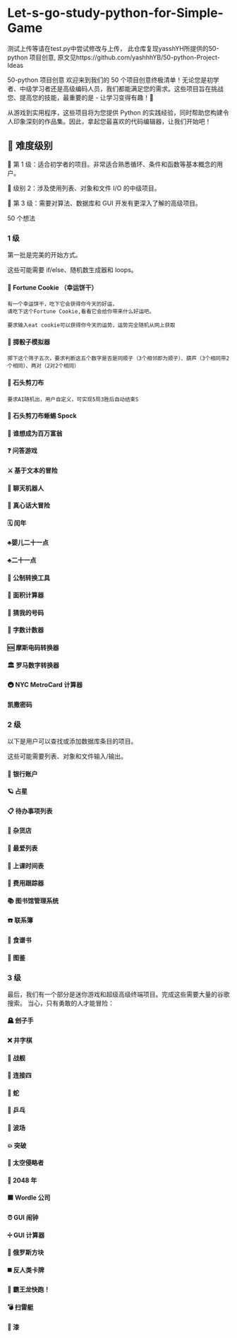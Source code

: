 # Let-s-go-study-python-for-Simple-Game

测试上传等请在test.py中尝试修改与上传，
此仓库复现yasshYH所提供的50-python 项目创意,
原文见https://github.com/yashhhYB/50-python-Project-Ideas

50-python 项目创意
欢迎来到我们的 50 个项目创意终极清单！无论您是初学者、中级学习者还是高级编码人员，我们都能满足您的需求。这些项目旨在挑战您、提高您的技能，最重要的是 - 让学习变得有趣！🎉

从游戏到实用程序，这些项目将为您提供 Python 的实践经验，同时帮助您构建令人印象深刻的作品集。因此，拿起您最喜欢的代码编辑器，让我们开始吧！

## 📌 难度级别

🔹 第 1 级：适合初学者的项目。非常适合熟悉循环、条件和函数等基本概念的用户。

🔹 级别 2：涉及使用列表、对象和文件 I/O 的中级项目。

🔹 第 3 级：需要对算法、数据库和 GUI 开发有更深入了解的高级项目。

50 个想法

### 1 级
第一批是完美的开始方式。

这些可能需要 if/else、随机数生成器和 loops。

#### 🥠 Fortune Cookie （幸运饼干）

    有一个幸运饼干，吃下它会获得你今天的好运，
    请吃下这个Fortune Cookie,看看它会给你带来什么好运吧。

    要求输入eat cookie可以获得你今天的运势，运势完全随机从网上获取

#### 🎲 掷骰子模拟器

    掷下这个筛子五次，要求判断这五个数字是否是同顺子（3个相邻即为顺子）、葫芦（3个相同带2个相同）、两对（2对2个相同）

#### 🫱 石头剪刀布

    要求AI随机出，用户自定义，可实现5局3胜后自动结束S

#### 🫱 石头剪刀布蜥蜴 Spock

#### 🤑 谁想成为百万富翁

#### ❓ 问答游戏

#### ⚔️ 基于文本的冒险

#### 🤖 聊天机器人

#### 🙈 真心话大冒险

#### 🗓 闰年

#### ♣️婴儿二十一点

#### ♣️二十一点

#### 📏 公制转换工具

#### 📐 面积计算器

#### 🔢 猜我的号码

#### 🔡 字数计数器

#### 🆘 摩斯电码转换器

#### 🏛 罗马数字转换器

#### 🚇 NYC MetroCard 计算器

####  凯撒密码

### 2 级
以下是用户可以查找或添加数据库条目的项目。

这些可能需要列表、对象和文件输入/输出。

#### 🏦 银行账户

#### 🪐 占星

#### 📋 待办事项列表

#### 🛒 杂货店

#### 💖 最爱列表

#### 📝 上课时间表

#### 💸 费用跟踪器

#### 📚 图书馆管理系统

#### ☎️ 联系簿

#### 🍲 食谱书

#### 🔎 图鉴

### 3 级
最后，我们有一个部分是迷你游戏和超级高级终端项目。完成这些需要大量的谷歌搜索。
当心，只有勇敢的人才能冒险：

#### 🪦 刽子手

#### ❌ 井字棋

#### 🚢 战舰

#### 🔴 连接四

#### 🐍 蛇

#### 🏓 乒乓

#### 💨 波场

#### 💥 突破

#### 👾 太空侵略者

#### 🧠 2048 年

#### 🟩 Wordle 公司

#### ⏰ GUI 闹钟

#### ➗ GUI 计算器

#### 🧱 俄罗斯方块

#### ◼️ 反人类卡牌

#### 🦖 霸王龙快跑！

#### 💣 扫雷艇

#### 🎨 漆